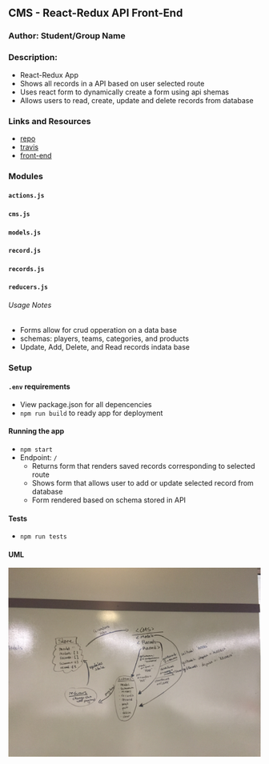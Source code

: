 ## CMS - React-Redux API Front-End

### Author: Student/Group Name

### Description: 
* React-Redux App
* Shows all records in a API based on user selected route
* Uses react form to dynamically create a form using api shemas
* Allows users to read, create, update and delete records from database

### Links and Resources
* [repo](https://github.com/hingham/35-project-cms-hi)
* [travis](http://xyz.com)
* [front-end](http://cms-api-lab-hi.s3-website-us-west-2.amazonaws.com/)

### Modules
#### `actions.js` 
#### `cms.js`
#### `models.js`
#### `record.js`
#### `records.js`
#### `reducers.js`


###### Usage Notes
* Forms allow for crud opperation on a data base
* schemas: players, teams, categories, and products
* Update, Add, Delete, and Read records indata base

### Setup
#### `.env` requirements
* View package.json for all depencencies
* `npm run build` to ready app for deployment

#### Running the app
* `npm start`
* Endpoint: `/`
  * Returns form that renders saved records corresponding to selected route
  * Shows form that allows user to add or update selected record from database
  * Form rendered based on schema stored in API

#### Tests
* `npm run tests`

#### UML
![image](./assets/uml.JPG)
